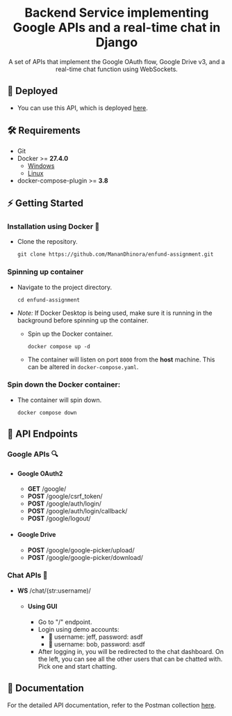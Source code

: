 <div align="center">

# Backend Service implementing Google APIs and a real-time chat in Django

A set of APIs that implement the Google OAuth flow, Google Drive v3, and a real-time chat function using WebSockets.

</div>

## 🚀 Deployed

  - You can use this API, which is deployed [here](https://enfund-assignment.vercel.app/).

## 🛠️ Requirements

- Git
- Docker >= **27.4.0**
  - [Windows](https://docs.docker.com/desktop/setup/install/windows-install/)
  - [Linux](https://docs.docker.com/desktop/setup/install/linux/)
- docker-compose-plugin >= **3.8**

## ⚡️ Getting Started

### Installation using Docker 🐳

  - Clone the repository.

    ```
    git clone https://github.com/MananDhinora/enfund-assignment.git
    ```

### Spinning up container

  - Navigate to the project directory.
    ```
    cd enfund-assignment
    ```

- *Note:* If Docker Desktop is being used, make sure it is running in the background before spinning up the container.

  - Spin up the Docker container.
    ```
    docker compose up -d
    ```
  - The container will listen on port `8000` from the **host** machine. This can be altered in `docker-compose.yaml`.

### Spin down the Docker container:

  - The container will spin down.
    ```
    docker compose down
    ```

## 🔗 API Endpoints

### Google APIs 🔍

  - #### Google OAuth2
    - **GET** /google/
    - **POST** /google/csrf_token/
    - **POST** /google/auth/login/
    - **POST** /google/auth/login/callback/
    - **POST** /google/logout/

  - #### Google Drive
    - **POST** /google/google-picker/upload/
    - **POST** /google/google-picker/download/

### Chat APIs 💬
- **WS** /chat/(str:username)/

  - #### Using GUI
    - Go to "/" endpoint.
    - Login using demo accounts:
      - 🔐 username: jeff, password: asdf
      - 🔐 username: bob, password: asdf
    - After logging in, you will be redirected to the chat dashboard. On the left, you can see all the other users that can be chatted with. Pick one and start chatting.

## 📝 Documentation
For the detailed API documentation, refer to the Postman collection [here](./enfund-assignment.postman_collection.json).